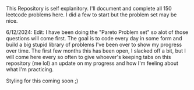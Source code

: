 This Repository is self explanitory. I'll document and complete all 150 leetcode problems here. I did a few to start but the problem set may be nice. 

6/12/2024: Edit: I have been doing the "Pareto Problem set" so alot of those questions will come first. The goal is to code every day in some form and build a big stupid library of problems I've been over to show my progress over time. The first few months this has been open, I slacked off a bit, but I will come here every so often to give whoever's keeping tabs on this repository (me lol) an update on my progress and how I'm feeling about what I'm practicing. 

Styling for this coming soon ;)
